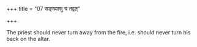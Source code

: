 +++
title = "07 सङ्ख्यासु च तद्वत्"

+++

The priest should never turn away from the fire, i.e. should never turn his back on the altar.


